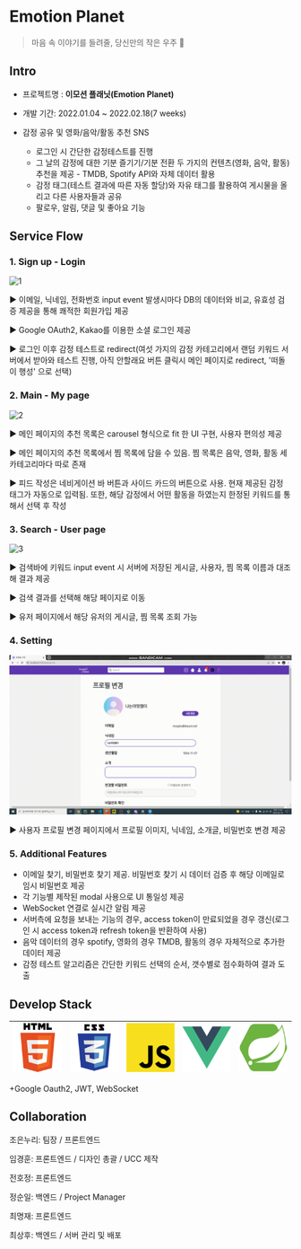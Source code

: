 # Emotion Planet

> 마음 속 이야기를 들려줄, 당신만의 작은 우주 :crescent_moon:

## Intro

- 프로젝트명 : **이모션 플래닛(Emotion Planet)**
- 개발 기간: 2022.01.04 ~ 2022.02.18(7 weeks)

- 감정 공유 및 영화/음악/활동 추천 SNS
  - 로그인 시 간단한 감정테스트를 진행
  - 그 날의 감정에 대한 기분 즐기기/기분 전환 두 가지의 컨텐츠(영화, 음악, 활동) 추천을 제공 - TMDB, Spotify API와 자체 데이터 활용
  - 감정 태그(테스트 결과에 따른 자동 할당)와 자유 태그를 활용하여 게시물을 올리고 다른 사용자들과 공유
  - 팔로우, 알림, 댓글 및 좋아요 기능

## Service Flow

### 1. Sign up - Login

![1](./README_asset/1.gif)

▶ 이메일, 닉네임, 전화번호 input event 발생시마다 DB의 데이터와 비교, 유효성 검증 제공을 통해 쾌적한 회원가입 제공

▶ Google OAuth2, Kakao를 이용한 소셜 로그인 제공

▶ 로그인 이후 감정 테스트로 redirect(여섯 가지의 감정 카테고리에서 랜덤 키워드 서버에서 받아와 테스트 진행, 아직 안할래요 버튼 클릭시 메인 페이지로 redirect, '떠돌이 행성' 으로 선택)

### 2. Main - My page

![2](./README_asset/2.gif)

▶ 메인 페이지의 추천 목록은 carousel 형식으로 fit 한 UI 구현, 사용자 편의성 제공

▶ 메인 페이지의 추천 목록에서 찜 목록에 담을 수 있음. 찜 목록은 음악, 영화, 활동 세 카테고리마다 따로 존재

▶ 피드 작성은 네비게이션 바 버튼과 사이드 카드의 버튼으로 사용. 현재 제공된 감정 태그가 자동으로 입력됨. 또한, 해당 감정에서 어떤 활동을 하였는지 한정된 키워드를 통해서 선택 후 작성

### 3. Search - User page

![3](./README_asset/3.gif)

▶ 검색바에 키워드 input event 시 서버에 저장된 게시글, 사용자, 찜 목록 이름과 대조해 결과 제공

▶ 검색 결과를 선택해 해당 페이지로 이동

▶ 유저 페이지에서 해당 유저의 게시글, 찜 목록 조회 가능

### 4. Setting

![4](./README_asset/4.gif)

▶ 사용자 프로필 변경 페이지에서 프로필 이미지, 닉네임, 소개글, 비밀번호 변경 제공

### 5. Additional Features

- 이메일 찾기, 비밀번호 찾기 제공. 비밀번호 찾기 시 데이터 검증 후 해당 이메일로 임시 비밀번호 제공
- 각 기능별 제작된 modal 사용으로 UI 통일성 제공
- WebSocket 연결로 실시간 알림 제공
- 서버측에 요청을 보내는 기능의 경우, access token이 만료되었을 경우 갱신(로그인 시 access token과 refresh token을 반환하여 사용)
- 음악 데이터의 경우 spotify, 영화의 경우 TMDB, 활동의 경우 자체적으로 추가한 데이터 제공
- 감정 테스트 알고리즘은 간단한 키워드 선택의 순서, 갯수별로 점수화하여 결과 도출

## Develop Stack

| ![HTML](./README_asset/HTML.png) | ![CSS](./README_asset/CSS.png) | ![JS](./README_asset/JS.png) | ![vue](./README_asset/vue.png) | ![spring](./README_asset/spring.png) |
| -------------------------------- | ------------------------------ | ---------------------------- | ------------------------------ | ------------------------------------ |

+Google Oauth2, JWT, WebSocket

## Collaboration

조은누리: 팀장 / 프론트엔드

임경훈: 프론트엔드 / 디자인 총괄 / UCC 제작

전호정: 프론트엔드

정순일: 백엔드 / Project Manager

최명재: 프론트엔드

최상후: 백엔드 / 서버 관리 및 배포

